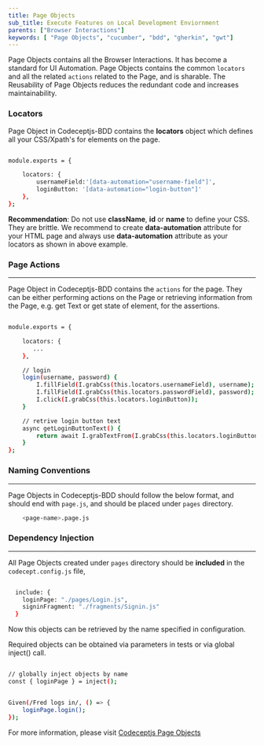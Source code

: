 ```yaml
---
title: Page Objects
sub_title: Execute Features on Local Development Enviornment
parents: ["Browser Interactions"]
keywords: [ "Page Objects", "cucumber", "bdd", "gherkin", "gwt"]
---
```


Page Objects contains all the Browser Interactions. It has become a standard for UI Automation. Page Objects contains the common `locators` and all the related `actions` related to the Page, and is sharable. The Reusability of Page Objects reduces the redundant code and increases maintainability.

### Locators

Page Object in Codeceptjs-BDD contains the **locators** object which defines all your CSS/Xpath's for elements on the page.

```bash

module.exports = {

    locators: {
        usernameField:'[data-automation="username-field"]',
        loginButton: '[data-automation="login-button"]'
    },
};

```

**Recommendation**: Do not use **className**, **id** or **name** to define your CSS. They are brittle. We recommend to create **data-automation** attribute for your HTML page and always use **data-automation** attribute as your locators as shown in above example.


### Page Actions
---

Page Object in Codeceptjs-BDD contains the `actions` for the page. They can be either performing actions on the Page or retrieving information from the Page, e.g. get Text or get state of element, for the assertions.

```bash

module.exports = {

    locators: {
       ...
    },

    // login 
    login(username, password) {
        I.fillField(I.grabCss(this.locators.usernameField), username);
        I.fillField(I.grabCss(this.locators.passwordField), password);
        I.click(I.grabCss(this.locators.loginButton));
    }

    // retrive login button text
    async getLoginButtonText() {
        return await I.grabTextFrom(I.grabCss(this.locators.loginButton));
    }
};

```

### Naming Conventions
---

Page Objects in Codeceptjs-BDD should follow the below format, and should end with `page.js`, and should be placed under `pages` directory.

```bash
    <page-name>.page.js
```

### Dependency Injection
---

All Page Objects created under `pages` directory should be **included** in the `codecept.config.js` file,

```bash

  include: {
    loginPage: "./pages/Login.js",
    signinFragment: "./fragments/Signin.js"
  }

```

Now this objects can be retrieved by the name specified in configuration.

Required objects can be obtained via parameters in tests or via global inject() call.

```bash

// globally inject objects by name
const { loginPage } = inject();


Given(/Fred logs in/, () => {
    loginPage.login();
});

```

For more information, please visit [Codeceptjs Page Objects](https://codecept.io/pageobjects/)




